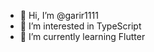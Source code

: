 - 👋 Hi, I’m @garir1111
- 👀 I’m interested in TypeScript
- 🌱 I’m currently learning Flutter
<!---
garir1111/garir1111 is a ✨ special ✨ repository because its `README.md` (this file) appears on your GitHub profile.
You can click the Preview link to take a look at your changes.
--->

